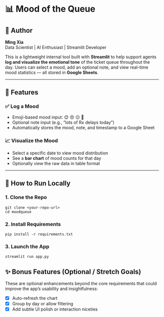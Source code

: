 # 📊 Mood of the Queue

## 👤 Author

**Ming Xia**  
Data Scientist | AI Enthusiast | Streamlit Developer  


This is a lightweight internal tool built with **Streamlit** to help support agents **log and visualize the emotional tone** of the ticket queue throughout the day. Users can select a mood, add an optional note, and view real-time mood statistics — all stored in **Google Sheets**.

---

## 🔧 Features

### ✅ Log a Mood
- Emoji-based mood input: 😊 😠 😕 🎉
- Optional note input (e.g., “lots of Rx delays today”)
- Automatically stores the mood, note, and timestamp to a Google Sheet

### 📈 Visualize the Mood
- Select a specific date to view mood distribution
- See a **bar chart** of mood counts for that day
- Optionally view the raw data in table format

---

## 🚀 How to Run Locally

### 1. Clone the Repo

    git clone <your-repo-url>
    cd moodqueue


### 2. Install Requirements

    pip install -r requirements.txt

### 3. Launch the App

    streamlit run app.py

## ✨ Bonus Features (Optional / Stretch Goals)

These are optional enhancements beyond the core requirements that could improve the app’s usability and insightfulness:

- [X] Auto-refresh the chart
- [X] Group by day or allow filtering
- [X] Add subtle UI polish or interaction niceties
